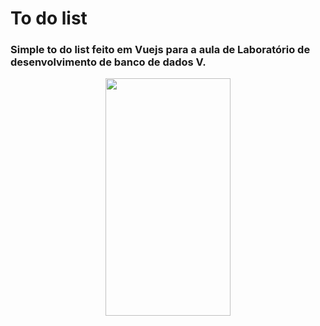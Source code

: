 # To do list
### Simple to do list feito em Vuejs para a aula de Laboratório de desenvolvimento de banco de dados V.

<p align="center">
  <img src="https://github.com/gsoare2/mast/blob/master/screen.jpeg" height="380" width="200">
</p>
